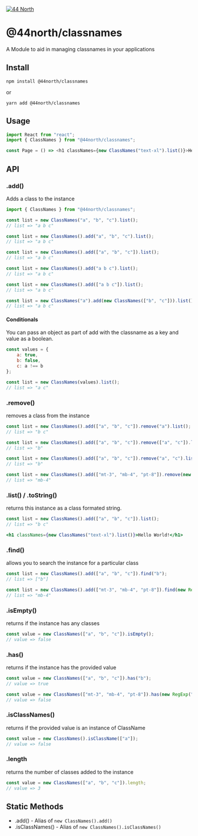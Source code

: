 [![44 North](https://res.cloudinary.com/fortyfournorth/image/upload/v1644103323/44North/ReadmeFileBanner_ixvgvr.jpg)](https://fortyfournorth.ca)

# @44north/classnames

A Module to aid in managing classnames in your applications

## Install

```
npm install @44north/classnames
```

or

```
yarn add @44north/classnames
```

## Usage

```js
import React from "react";
import { ClassNames } from "@44north/classnames";

const Page = () => <h1 classNames={new ClassNames("text-xl").list()}>Hello World</h1>;
```

## API

### .add()

Adds a class to the instance

```js
import { ClassNames } from "@44north/classnames";

const list = new ClassNames("a", "b", "c").list();
// list => "a b c"
```

```js
const list = new ClassNames().add("a", "b", "c").list();
// list => "a b c"
```

```js
const list = new ClassNames().add(["a", "b", "c"]).list();
// list => "a b c"
```

```js
const list = new ClassNames().add("a b c").list();
// list => "a b c"
```

```js
const list = new ClassNames().add(["a b c"]).list();
// list => "a b c"
```

```js
const list = new ClassNames("a").add(new ClassNames(["b", "c"])).list();
// list => "a b c"
```

#### Conditionals

You can pass an object as part of add with the classname as a key and value as a boolean.

```js
const values = {
    a: true,
    b: false,
    c: a !== b
};

const list = new ClassNames(values).list();
// list => "a c"
```

### .remove()

removes a class from the instance

```js
const list = new ClassNames().add(["a", "b", "c"]).remove("a").list();
// list => "b c"
```

```js
const list = new ClassNames().add(["a", "b", "c"]).remove(["a", "c"]).list();
// list => "b"
```

```js
const list = new ClassNames().add(["a", "b", "c"]).remove("a", "c").list();
// list => "b"
```

```js
const list = new ClassNames().add(["mt-3", "mb-4", "pt-8"]).remove(new RegExp("t-")).list();
// list => "mb-4"
```

### .list() / .toString()

returns this instance as a class formated string.

```js
const list = new ClassNames().add(["a", "b", "c"]).list();
// list => "b c"
```

```jsx
<h1 classNames={new ClassNames("text-xl").list()}>Hello World!</h1>
```

### .find()

allows you to search the instance for a particular class

```js
const list = new ClassNames().add(["a", "b", "c"]).find("b");
// list => ["b"]
```

```js
const list = new ClassNames().add(["mt-3", "mb-4", "pt-8"]).find(new RegExp("b"));
// list => "mb-4"
```

### .isEmpty()

returns if the instance has any classes

```js
const value = new ClassNames(["a", "b", "c"]).isEmpty();
// value => false
```

### .has()

returns if the instance has the provided value

```js
const value = new ClassNames(["a", "b", "c"]).has("b");
// value => true
```

```js
const value = new ClassNames(["mt-3", "mb-4", "pt-8"]).has(new RegExp("z-"));
// value => false
```

### .isClassNames()

returns if the provided value is an instance of ClassName

```js
const value = new ClassNames().isClassName(["a"]);
// value => false
```

### .length

returns the number of classes added to the instance

```js
const value = new ClassNames(["a", "b", "c"]).length;
// value => 3
```

## Static Methods

-   .add() - Alias of `new ClassNames().add()`
-   .isClassNames() - Alias of `new ClassNames().isClassNames()`
